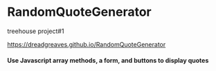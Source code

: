 # RandomQuoteGenerator
treehouse project#1

https://dreadgreaves.github.io/RandomQuoteGenerator

<h4> Use Javascript array methods,  a form, and buttons to display quotes </h4>
